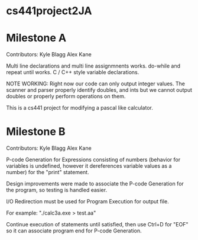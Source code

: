 cs441project2JA
===============

Milestone A
===========

Contributors:   Kyle Blagg
                Alex Kane

Multi line declarations and multi line assignmnents works.
do-while and repeat until works.
C / C++ style variable declarations.

NOTE WORKING: Right now our code can only output integer values.
The scanner and parser properly identify doubles, and ints but
we cannot output doubles or properly perform operations on them.

This is a cs441 project for modifying a pascal like calculator.

Milestone B
===========

Contributors:	Kyle Blagg
		Alex Kane

P-code Generation for Expressions consisting of numbers 
(behavior for variables is undefined, however it dereferences 
variable values as a number) for the "print" statement.

Design improvements were made to associate the P-code 
Generation for the program, so testing is handled easier.

I/O Redirection must be used for Program Execution for output file.

For example:
"./calc3a.exe > test.aa"

Continue execution of statements until satisfied, then use 
Ctrl+D for "EOF" so it can associate program end for P-code Generation.
